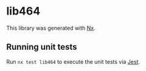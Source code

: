 # lib464

This library was generated with [Nx](https://nx.dev).


## Running unit tests

Run `nx test lib464` to execute the unit tests via [Jest](https://jestjs.io).


